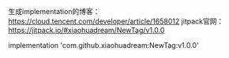 生成implementation的博客：https://cloud.tencent.com/developer/article/1658012 
jitpack官网：https://jitpack.io/#xiaohuadream/NewTag/v1.0.0

implementation 'com.github.xiaohuadream:NewTag:v1.0.0'
